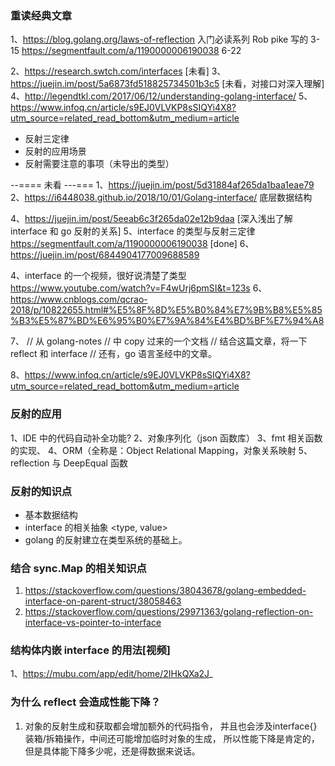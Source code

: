 ### 重读经典文章

1、https://blog.golang.org/laws-of-reflection 入门必读系列 Rob pike 写的 3-15
https://segmentfault.com/a/1190000006190038 6-22

2、https://research.swtch.com/interfaces [未看]
3、https://juejin.im/post/5a6873fd518825734501b3c5 [未看，对接口对深入理解]
4、http://legendtkl.com/2017/06/12/understanding-golang-interface/
5、https://www.infoq.cn/article/s9EJ0VLVKP8sSIQYi4X8?utm_source=related_read_bottom&utm_medium=article 
- 反射三定律
- 反射的应用场景
- 反射需要注意的事项（未导出的类型） 

--==== 未看 ---===
1、https://juejin.im/post/5d31884af265da1baa1eae79
2、https://i6448038.github.io/2018/10/01/Golang-interface/ 底层数据结构

4、https://juejin.im/post/5eeab6c3f265da02e12b9daa [深入浅出了解 interface 和 go 反射的关系]
5、interface 的类型与反射三定律 https://segmentfault.com/a/1190000006190038 [done]
6、https://juejin.im/post/6844904177009688589 

4、interface 的一个视频，很好说清楚了类型
https://www.youtube.com/watch?v=F4wUrj6pmSI&t=123s
6、https://www.cnblogs.com/qcrao-2018/p/10822655.html#%E5%8F%8D%E5%B0%84%E7%9B%B8%E5%85%B3%E5%87%BD%E6%95%B0%E7%9A%84%E4%BD%BF%E7%94%A8

7、
// 从 golang-notes
// 中 copy 过来的一个文档
// 结合这篇文章，将一下 reflect 和 interface
// 还有，go 语言圣经中的文章。

8、https://www.infoq.cn/article/s9EJ0VLVKP8sSIQYi4X8?utm_source=related_read_bottom&utm_medium=article

### 反射的应用
1、IDE 中的代码自动补全功能? 
2、对象序列化（json 函数库）
3、fmt 相关函数的实现、
4、ORM（全称是：Object Relational Mapping，对象关系映射
5、reflection 与 DeepEqual 函数

### 反射的知识点
- 基本数据结构
- interface 的相关抽象 <type, value> 
- golang 的反射建立在类型系统的基础上。

### 结合 sync.Map 的相关知识点
1. https://stackoverflow.com/questions/38043678/golang-embedded-interface-on-parent-struct/38058463
2. https://stackoverflow.com/questions/29971363/golang-reflection-on-interface-vs-pointer-to-interface

### 结构体内嵌 interface 的用法[视频]
1、https://mubu.com/app/edit/home/2IHkQXa2J_ 


### 为什么 reflect 会造成性能下降？
1. 对象的反射生成和获取都会增加额外的代码指令，
并且也会涉及interface{}装箱/拆箱操作，中间还可能增加临时对象的生成，
所以性能下降是肯定的，但是具体能下降多少呢，还是得数据来说话。